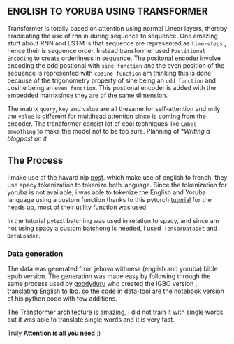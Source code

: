 ## ENGLISH TO YORUBA USING TRANSFORMER

Transformer is totally based on attention using normal Linear layers, thereby eradicating the use of rnn in during sequence to sequence. One amazing stuff about RNN and LSTM is that sequence are represented as `time-steps` , hence their is sequence order. Instead transformer used `Postitional Encoding` to create orderliness in sequence. The positonal encoder involve encoding the odd postional with `sine function` and the even position of the sequence is represented with `cosine function` am thinking this is done because of the trigonometry property of sine being an `odd function` and cosine being an `even function`. This postional encoder is added with the embedded matrixsince they are of the same dimension.

The matrix `query`, `key` and `value` are all thesame for self-attention and only the `value` is different for multihead attention since is coming from the encoder. The transformer consist lot of cool techniques like `Label smoothing` to make the model not to be too sure. Planning of **Writing a blogpost on it*

## The Process

I make use of the havard nlp [post](http://nlp.seas.harvard.edu/2018/04/03/attention.html). which make use of english to french, they use spacy tokenization to tokenize both language. Since the tokenization for yoruba is not available, i was able to tokenize the English and Yoruba language using a custom function thanks to this pytorch [tutorial](https://pytorch.org/tutorials/intermediate/seq2seq_translation_tutorial.html) for the heads up, most of their utility function was used.

In the tutorial pytext batching was used in relation to spacy, and since am not using spacy a custom batchong is needed, i used` TensorDataset` and `DataLoader`.

### Data generation

The data was generated from jehova withness (english and yoruba) bible epub version. The generation was made easy by following through the same process used by [goodyduru](https://github.com/goodyduru/machine-translation) who created the IGBO version , translating English to Ibo. so the code in data-tool are the notebook version of his python code with few additions.

The Transformer architecture is amazing, i did not train it with single words but it was able to translate single words and it is very fast. 

Truly **Attention is all you need** ;)
